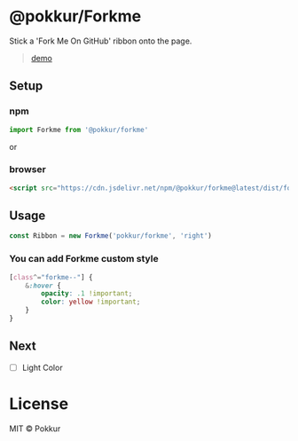 # @pokkur/Forkme

Stick a 'Fork Me On GitHub' ribbon onto the page.  
> [demo](https://pokkur.github.io/forkme/)

## Setup

### npm

```js
import Forkme from '@pokkur/forkme'
```

or

### browser

```html
<script src="https://cdn.jsdelivr.net/npm/@pokkur/forkme@latest/dist/forkme.min.js"></script>
```

## Usage

```js
const Ribbon = new Forkme('pokkur/forkme', 'right')
```

### You can add Forkme custom style

```scss
[class^="forkme--"] {
    &:hover {
        opacity: .1 !important;
        color: yellow !important;
    }
}
```

## Next

- [ ] Light Color

# License

MIT © Pokkur
